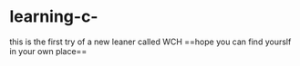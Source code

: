 # learning-c-
this is the first try of a new leaner called WCH
==hope you can find yourslf in your own place==
